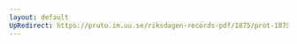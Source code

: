 ```yaml
---
layout: default
UpRedirect: https://pruto.im.uu.se/riksdagen-records-pdf/1875/prot-1875--ak--050/prot-1875--ak--050_026.pdf
---
```

